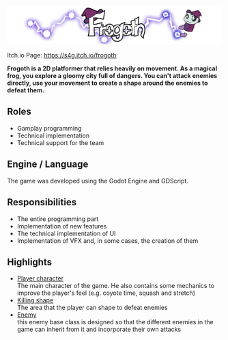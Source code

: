 [![Frogoth](ReadmeImages/FrogothBanner.png)](https://s4g.itch.io/frogoth)
 
 Itch.io Page: https://s4g.itch.io/frogoth

 **Frogoth is a 2D platformer that relies heavily on movement. As a magical frog, you explore a gloomy city full of dangers. You can't attack enemies directly, use your movement to create a shape around the enemies to defeat them.**

## Roles
- Gamplay programming
- Technical implementation
- Technical support for the team

## Engine / Language

The game was developed using the Godot Engine and GDScript.

## Responsibilities
- The entire programming part
- Implementation of new features
- The technical implementation of UI
- Implementation of VFX and, in some cases, the creation of them

## Highlights
- [Player character](/scenes/player/player.gd)<br />
The main character of the game. He also contains some mechanics to improve the player's feel (e.g. coyote time, squash and stretch)
- [Killing shape](scenes/kill_shape/kill_shape.gd) <br />
The area that the player can shape to defeat enemies
- [Enemy](scenes/enemies/enemy_grounded.gd)<br />
  this enemy base class is designed so that the different enemies in the game can inherit from it and incorporate their own attacks


